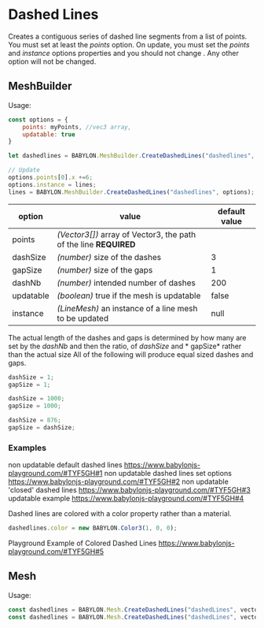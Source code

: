 # Dashed Lines
Creates a contiguous series of dashed line segments from a list of points. You must set at least the _points_ option. On update, you must set the _points_ and _instance_ options properties and you should not change . Any other option will not be changed.
## MeshBuilder
Usage:
```javascript
const options = {
    points: myPoints, //vec3 array,
    updatable: true
}

let dashedlines = BABYLON.MeshBuilder.CreateDashedLines("dashedlines", options, scene);  //scene is optional and defaults to the current scene

// Update
options.points[0].x +=6; 
options.instance = lines;
lines = BABYLON.MeshBuilder.CreateDashedLines("dashedlines", options); //No scene parameter when using instance
```

option|value|default value
--------|-----|-------------
points|_(Vector3[])_  array of Vector3, the path of the line **REQUIRED** |
dashSize|_(number)_  size of the dashes|3
gapSize|_(number)_  size of the gaps|1
dashNb|_(number)_  intended number of dashes|200
updatable|_(boolean)_ true if the mesh is updatable|false
instance|_(LineMesh)_ an instance of a line mesh to be updated|null

The actual length of the dashes and gaps is determined by how many are set by the *dashNb* and then the ratio, of *dashSize* and * gapSize* rather than the actual size 
All of the following will produce equal sized dashes and gaps.
```javascript
dashSize = 1;
gapSize = 1;

dashSize = 1000;
gapSize = 1000;

dashSize = 876;
gapSize = dashSize;
```
### Examples
non updatable default dashed lines  https://www.babylonjs-playground.com/#TYF5GH#1
non updatable dashed lines set options  https://www.babylonjs-playground.com/#TYF5GH#2
non updatable 'closed' dashed lines https://www.babylonjs-playground.com/#TYF5GH#3
updatable example https://www.babylonjs-playground.com/#TYF5GH#4

Dashed lines are colored with a color property rather than a material.

```javascript
dashedlines.color = new BABYLON.Color3(1, 0, 0);
```

Playground Example of Colored Dashed Lines https://www.babylonjs-playground.com/#TYF5GH#5

## Mesh
Usage:
```javascript
const dashedlines = BABYLON.Mesh.CreateDashedLines("dashedLines", vector3 array, dashSize, gapSize, dashNb, scene);
const dashedlines = BABYLON.Mesh.CreateDashedLines("dashedLines", vector3 array, dashSize, gapSize, dashNb, scene, updatable, instance); //optional parameters after scene
```